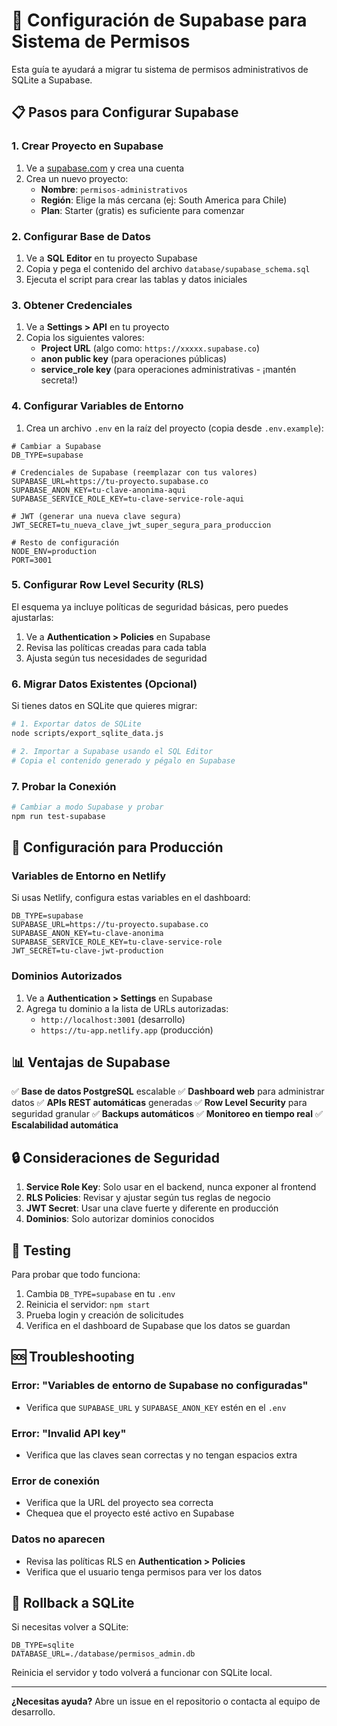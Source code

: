 # 🚀 Configuración de Supabase para Sistema de Permisos

Esta guía te ayudará a migrar tu sistema de permisos administrativos de SQLite a Supabase.

## 📋 Pasos para Configurar Supabase

### 1. Crear Proyecto en Supabase

1. Ve a [supabase.com](https://supabase.com) y crea una cuenta
2. Crea un nuevo proyecto:
   - **Nombre**: `permisos-administrativos`
   - **Región**: Elige la más cercana (ej: South America para Chile)
   - **Plan**: Starter (gratis) es suficiente para comenzar

### 2. Configurar Base de Datos

1. Ve a **SQL Editor** en tu proyecto Supabase
2. Copia y pega el contenido del archivo `database/supabase_schema.sql`
3. Ejecuta el script para crear las tablas y datos iniciales

### 3. Obtener Credenciales

1. Ve a **Settings > API** en tu proyecto
2. Copia los siguientes valores:
   - **Project URL** (algo como: `https://xxxxx.supabase.co`)
   - **anon public key** (para operaciones públicas)
   - **service_role key** (para operaciones administrativas - ¡mantén secreta!)

### 4. Configurar Variables de Entorno

1. Crea un archivo `.env` en la raíz del proyecto (copia desde `.env.example`):

```env
# Cambiar a Supabase
DB_TYPE=supabase

# Credenciales de Supabase (reemplazar con tus valores)
SUPABASE_URL=https://tu-proyecto.supabase.co
SUPABASE_ANON_KEY=tu-clave-anonima-aqui
SUPABASE_SERVICE_ROLE_KEY=tu-clave-service-role-aqui

# JWT (generar una nueva clave segura)
JWT_SECRET=tu_nueva_clave_jwt_super_segura_para_produccion

# Resto de configuración
NODE_ENV=production
PORT=3001
```

### 5. Configurar Row Level Security (RLS)

El esquema ya incluye políticas de seguridad básicas, pero puedes ajustarlas:

1. Ve a **Authentication > Policies** en Supabase
2. Revisa las políticas creadas para cada tabla
3. Ajusta según tus necesidades de seguridad

### 6. Migrar Datos Existentes (Opcional)

Si tienes datos en SQLite que quieres migrar:

```bash
# 1. Exportar datos de SQLite
node scripts/export_sqlite_data.js

# 2. Importar a Supabase usando el SQL Editor
# Copia el contenido generado y pégalo en Supabase
```

### 7. Probar la Conexión

```bash
# Cambiar a modo Supabase y probar
npm run test-supabase
```

## 🔧 Configuración para Producción

### Variables de Entorno en Netlify

Si usas Netlify, configura estas variables en el dashboard:

```
DB_TYPE=supabase
SUPABASE_URL=https://tu-proyecto.supabase.co
SUPABASE_ANON_KEY=tu-clave-anonima
SUPABASE_SERVICE_ROLE_KEY=tu-clave-service-role
JWT_SECRET=tu-clave-jwt-production
```

### Dominios Autorizados

1. Ve a **Authentication > Settings** en Supabase
2. Agrega tu dominio a la lista de URLs autorizadas:
   - `http://localhost:3001` (desarrollo)
   - `https://tu-app.netlify.app` (producción)

## 📊 Ventajas de Supabase

✅ **Base de datos PostgreSQL** escalable
✅ **Dashboard web** para administrar datos
✅ **APIs REST automáticas** generadas
✅ **Row Level Security** para seguridad granular
✅ **Backups automáticos**
✅ **Monitoreo en tiempo real**
✅ **Escalabilidad automática**

## 🔒 Consideraciones de Seguridad

1. **Service Role Key**: Solo usar en el backend, nunca exponer al frontend
2. **RLS Policies**: Revisar y ajustar según tus reglas de negocio
3. **JWT Secret**: Usar una clave fuerte y diferente en producción
4. **Dominios**: Solo autorizar dominios conocidos

## 🧪 Testing

Para probar que todo funciona:

1. Cambia `DB_TYPE=supabase` en tu `.env`
2. Reinicia el servidor: `npm start`
3. Prueba login y creación de solicitudes
4. Verifica en el dashboard de Supabase que los datos se guardan

## 🆘 Troubleshooting

### Error: "Variables de entorno de Supabase no configuradas"
- Verifica que `SUPABASE_URL` y `SUPABASE_ANON_KEY` estén en el `.env`

### Error: "Invalid API key"
- Verifica que las claves sean correctas y no tengan espacios extra

### Error de conexión
- Verifica que la URL del proyecto sea correcta
- Chequea que el proyecto esté activo en Supabase

### Datos no aparecen
- Revisa las políticas RLS en **Authentication > Policies**
- Verifica que el usuario tenga permisos para ver los datos

## 🔄 Rollback a SQLite

Si necesitas volver a SQLite:

```env
DB_TYPE=sqlite
DATABASE_URL=./database/permisos_admin.db
```

Reinicia el servidor y todo volverá a funcionar con SQLite local.

---

**¿Necesitas ayuda?** Abre un issue en el repositorio o contacta al equipo de desarrollo.